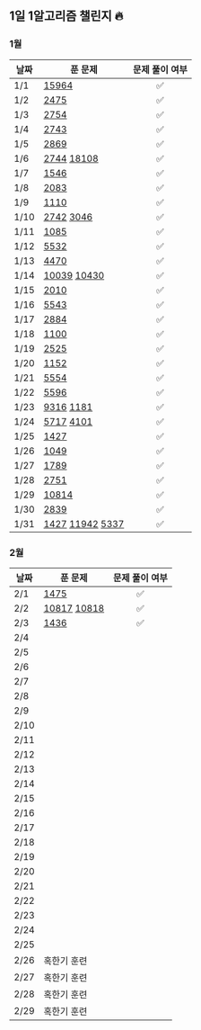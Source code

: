 ## 1일 1알고리즘 챌린지 🔥

### 1월

| 날짜 | 푼 문제 | 문제 풀이 여부 |
| ---- | ------- | :------: |
| 1/1  |    [15964](https://www.acmicpc.net/problem/15964)| ✅ |
| 1/2  |    [2475](https://www.acmicpc.net/problem/2475)  |     ✅   |
| 1/3  |  [2754](https://www.acmicpc.net/problem/2754)      |  ✅  |
| 1/4  |  [2743](https://www.acmicpc.net/problem/2743)  |  ✅    |
| 1/5  |  [2869](https://www.acmicpc.net/problem/2869)       |    ✅    |
| 1/6  |  [2744](https://www.acmicpc.net/problem/2744)     [18108](https://www.acmicpc.net/problem/18108)     |      ✅    |
| 1/7  |  [1546](https://www.acmicpc.net/problem/1546)       |       ✅    |
| 1/8  |  [2083](https://www.acmicpc.net/problem/2083)         |     ✅     |
| 1/9  |   [1110](https://www.acmicpc.net/problem/1110)           |    ✅   |
| 1/10 |     [2742](https://www.acmicpc.net/problem/2742)    [3046](https://www.acmicpc.net/problem/3046)         |     ✅        |
| 1/11 |     [1085](https://www.acmicpc.net/problem/1085)      |    ✅     |
| 1/12 |      [5532](https://www.acmicpc.net/problem/5532)   |    ✅     |
| 1/13 |   [4470](https://www.acmicpc.net/problem/4470)        |    ✅     |
| 1/14 |   [10039](https://www.acmicpc.net/problem/10039)    [10430](https://www.acmicpc.net/problem/10430)         |        ✅        |
| 1/15 |        [2010](https://www.acmicpc.net/problem/2010)    |     ✅       |
| 1/16 |   [5543](https://www.acmicpc.net/problem/5543)          |         ✅          |
| 1/17 |   [2884](https://www.acmicpc.net/problem/2884)        |          ✅         |
| 1/18 |  [1100](https://www.acmicpc.net/problem/1100)        |          ✅      |
| 1/19 |  [2525](https://www.acmicpc.net/problem/2525)       |            ✅    |
| 1/20 |      [1152](https://www.acmicpc.net/problem/1152)         |          ✅         |
| 1/21 |   [5554](https://www.acmicpc.net/problem/5554)        |        ✅         |
| 1/22 |    [5596](https://www.acmicpc.net/problem/5596)        |      ✅       |
| 1/23 |    [9316](https://www.acmicpc.net/problem/9316)   [1181](https://www.acmicpc.net/problem/1181)        |       ✅         |
| 1/24 |    [5717](https://www.acmicpc.net/problem/5717)  [4101](https://www.acmicpc.net/problem/4101)       |           ✅     |
| 1/25 |       [1427](https://www.acmicpc.net/problem/1427)   |           ✅       |
| 1/26 |         [1049](https://www.acmicpc.net/problem/1049)    |         ✅       |
| 1/27 |     [1789](https://www.acmicpc.net/problem/1789)         |       ✅         |
| 1/28 |    [2751](https://www.acmicpc.net/problem/2751)      |        ✅      |
| 1/29 |       [10814](https://www.acmicpc.net/problem/10814)   |       ✅          |
| 1/30 |      [2839](https://www.acmicpc.net/problem/2839)    |           ✅       |
| 1/31 |    [1427](https://www.acmicpc.net/problem/1427)     [11942](https://www.acmicpc.net/problem/11942) [5337](https://www.acmicpc.net/problem/5337)    |  ✅       |

### 2월

| 날짜 | 푼 문제 | 문제 풀이 여부 |
| ---- | ------- | :------: |
| 2/1  |      [1475](https://www.acmicpc.net/problem/1475)    |        ✅        |
| 2/2  |      [10817](https://www.acmicpc.net/problem/10817) [10818](https://www.acmicpc.net/problem/10818)   |       ✅         |
| 2/3  |      [1436](https://www.acmicpc.net/problem/1436)   |        ✅        |
| 2/4  |         |                |
| 2/5  |         |                |
| 2/6  |         |                |
| 2/7  |         |                |
| 2/8  |         |                |
| 2/9  |         |                |
| 2/10 |         |                |
| 2/11 |         |                |
| 2/12 |         |                |
| 2/13 |         |                |
| 2/14 |         |                |
| 2/15 |         |                |
| 2/16 |         |                |
| 2/17 |         |                |
| 2/18 |         |                |
| 2/19 |         |                |
| 2/20 |         |                |
| 2/21 |         |                |
| 2/22 |         |                |
| 2/23 |         |                |
| 2/24 |         |                |
| 2/25 |         |                |
| 2/26 |   혹한기 훈련     |                |
| 2/27 |   혹한기 훈련     |                |
| 2/28 |   혹한기 훈련     |                |
| 2/29 |   혹한기 훈련     |                |
